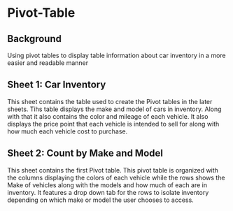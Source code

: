 # Pivot-Table
## Background
Using pivot tables to display table information about car inventory in a more easier and readable manner 
## Sheet 1: Car Inventory
This sheet contains the table used to create the Pivot tables in the later sheets. Tihs table displays the make and model of cars in inventory. Along with that it also contains the color and mileage of each vehicle. It also displays the price point that each vehicle is intended to sell for along with how much each vehicle cost to purchase.
## Sheet 2: Count by Make and Model
This sheet contains the first Pivot table. This pivot table is organized with the columns displaying the colors of each vehicle while the rows shows the Make of vehicles along with the models and how much of each are in inventory. It features a drop down tab for the rows to isolate inventory depending on which make or model the user chooses to access.

